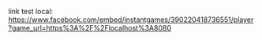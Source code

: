 link test local: https://www.facebook.com/embed/instantgames/390220418736551/player?game_url=https%3A%2F%2Flocalhost%3A8080